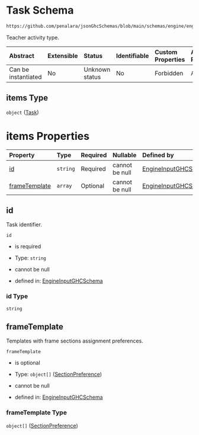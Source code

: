 # Task Schema

```txt
https://github.com/penalara/jsonGhcSchemas/blob/main/schemas/engine/engineSpecification.schema.json#/properties/tasks/items
```

Teacher activity type.

| Abstract            | Extensible | Status         | Identifiable | Custom Properties | Additional Properties | Access Restrictions | Defined In                                                                                               |
| :------------------ | :--------- | :------------- | :----------- | :---------------- | :-------------------- | :------------------ | :------------------------------------------------------------------------------------------------------- |
| Can be instantiated | No         | Unknown status | No           | Forbidden         | Allowed               | none                | [engineSpecification.schema.json\*](../../../out/engineSpecification.schema.json "open original schema") |

## items Type

`object` ([Task](enginespecification-properties-tasks-task.md))

# items Properties

| Property                        | Type     | Required | Nullable       | Defined by                                                                                                                                                                                                                      |
| :------------------------------ | :------- | :------- | :------------- | :------------------------------------------------------------------------------------------------------------------------------------------------------------------------------------------------------------------------------ |
| [id](#id)                       | `string` | Required | cannot be null | [EngineInputGHCSchema](enginespecification-properties-tasks-task-properties-id.md "https://github.com/penalara/jsonGhcSchemas/blob/main/schemas/engine/engineSpecification.schema.json#/properties/tasks/items/properties/id")  |
| [frameTemplate](#frametemplate) | `array`  | Optional | cannot be null | [EngineInputGHCSchema](enginespecification-definitions-frametemplate.md "https://github.com/penalara/jsonGhcSchemas/blob/main/schemas/engine/engineSpecification.schema.json#/properties/tasks/items/properties/frameTemplate") |

## id

Task identifier.

`id`

*   is required

*   Type: `string`

*   cannot be null

*   defined in: [EngineInputGHCSchema](enginespecification-properties-tasks-task-properties-id.md "https://github.com/penalara/jsonGhcSchemas/blob/main/schemas/engine/engineSpecification.schema.json#/properties/tasks/items/properties/id")

### id Type

`string`

## frameTemplate

Templates with frame sections assignment preferences.

`frameTemplate`

*   is optional

*   Type: `object[]` ([SectionPreference](enginespecification-definitions-frametemplate-sectionpreference.md))

*   cannot be null

*   defined in: [EngineInputGHCSchema](enginespecification-definitions-frametemplate.md "https://github.com/penalara/jsonGhcSchemas/blob/main/schemas/engine/engineSpecification.schema.json#/properties/tasks/items/properties/frameTemplate")

### frameTemplate Type

`object[]` ([SectionPreference](enginespecification-definitions-frametemplate-sectionpreference.md))
